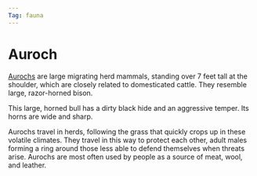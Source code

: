 ```yaml
---
Tag: fauna
---
```

# Auroch
[Aurochs](https://pathfinderwiki.com/wiki/Aurochs) are large migrating herd mammals, standing over 7 feet tall at the shoulder, which are closely related to domesticated cattle. They resemble large, razor-horned bison.

This large, horned bull has a dirty black hide and an aggressive temper. Its horns are wide and sharp.

Aurochs travel in herds, following the grass that quickly crops up in these volatile climates. They travel in this way to protect each other, adult males forming a ring around those less able to defend themselves when threats arise. Aurochs are most often used by people as a source of meat, wool, and leather.